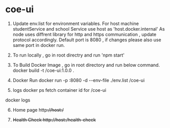 # coe-ui

1. Update env.list for environment variables.
For host machine studentService and school Service use host as 'host.docker.internal'
As node uses diffrent library for http and https communication , update protocol accordingly.
Default port is 8080 , if changes please also use same port in docker run.

2. To run locally , go in root directry and run 'npm start'

3. To Build Docker Image , go in root directory and run below command. 
docker build -t <user-name>/coe-ui:1.0.0 .

4. Docker Run 
docker run -p <forwaded-port>:8080 -d --env-file ./env.list <user-name>/coe-ui

5. logs
docker ps
fetch container id for <user-name>/coe-ui

docker logs <container-id>

6. Home page
http<s>://host:<forwaded-port>/

7. Health Check 
http<s>://host:<forwaded-port>/health-check